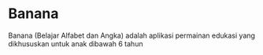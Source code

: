 # Banana
Banana (Belajar Alfabet dan Angka) adalah aplikasi permainan edukasi yang dikhususkan untuk anak dibawah 6 tahun
